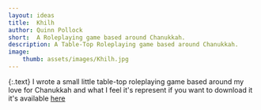 ```yaml
---
layout: ideas
title:  Khilh
author: Quinn Pollock
short:  A Roleplaying game based around Chanukkah.
description: A Table-Top Roleplaying game based around Chanukkah.
image:
    thumb: assets/images/Khilh.jpg
---
```


{:.text}
I wrote a small little table-top roleplaying game based around my love for Chanukkah and what I feel it's represent if you want to download it it's available [here](https://goodbyte.itch.io/khilh)